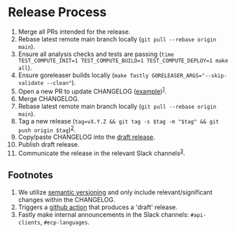 # Release Process

1. Merge all PRs intended for the release.
2. Rebase latest remote main branch locally (`git pull --rebase origin main`).
3. Ensure all analysis checks and tests are passing (`time TEST_COMPUTE_INIT=1 TEST_COMPUTE_BUILD=1 TEST_COMPUTE_DEPLOY=1 make all`).
4. Ensure goreleaser builds locally (`make fastly GORELEASER_ARGS="--skip-validate --clean"`).
5. Open a new PR to update CHANGELOG ([example](https://github.com/fastly/cli/pull/273))<sup>[1](#note1)</sup>.
6. Merge CHANGELOG.
7. Rebase latest remote main branch locally (`git pull --rebase origin main`).
8. Tag a new release (`tag=vX.Y.Z && git tag -s $tag -m "$tag" && git push origin $tag`)<sup>[2](#note2)</sup>.
9. Copy/paste CHANGELOG into the [draft release](https://github.com/fastly/cli/releases).
10. Publish draft release.
11. Communicate the release in the relevant Slack channels<sup>[3](#note3)</sup>.

## Footnotes

1. <a name="note1"></a>We utilize [semantic versioning](https://semver.org/) and only include relevant/significant changes within the CHANGELOG.
2. <a name="note2"></a>Triggers a [github action](https://github.com/fastly/cli/blob/main/.github/workflows/tag_release.yml) that produces a 'draft' release.
3. <a name="note3"></a>Fastly make internal announcements in the Slack channels: `#api-clients`, `#ecp-languages`.
